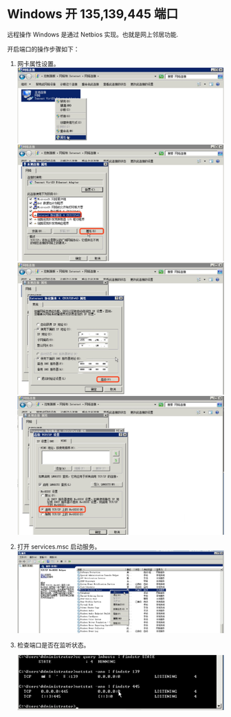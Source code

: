 # Windows 开 135,139,445 端口

远程操作 Windows 是通过 Netbios 实现。也就是网上邻居功能.

开启端口的操作步骤如下：

1. 网卡属性设置。
    ![](../assets/15316340927055.jpg)
    ![](../assets/15316343891793.jpg)
    ![](../assets/15316345084109.jpg)
    ![](../assets/15316345475886.jpg)

2. 打开 services.msc 启动服务。
     ![](../assets/15316450202626.jpg)

3. 检查端口是否在监听状态。

    ![](../assets/15316347734408.jpg)

